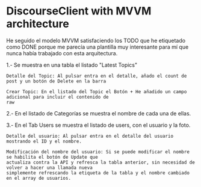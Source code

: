 # DiscourseClient with MVVM architecture

He seguido el modelo MVVM satisfaciendo los TODO que he etiquetado como DONE porque me parecía una plantilla muy interesante para mí
que nunca había trabajado con esta arquitectura.

1.- Se muestra en una tabla el listado "Latest Topics"

	Detalle del Topic: Al pulsar entra en el detalle, añado el count de post y un botón de Delete en la barra

	Crear Topic: En el listado del Topic el Botón + He añadido un campo adicional para incluir el contenido de
	raw

2.- En el listado de Categorías se muestra el nombre de cada una de ellas.

3.- En el Tab Users se muestra el listado de users, con el usuario y la foto.

	Detalle del usuario: Al pulsar entra en el detalle del usuario mostrando el ID y el nombre.

	Modificación del nombre del usuario: Si se puede modificar el nombre se habilita el botón de Update que 
	actualiza contra la API y refresca la tabla anterior, sin necesidad de volver a hacer una llamada nueva
	simplemente refrescando la etiqueta de la tabla y el nombre cambiado en el array de usuarios.
